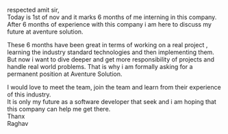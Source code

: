 respected amit sir,  
Today is 1st of nov and it marks 6 months of me interning in this company.  
After 6 months of experience with this company i am here to discuss my future at aventure solution.  
  
These 6 months have been great in terms of working on a real project , learning the industry standard technologies and then implementing them.  
But now i want to dive deeper and get more responsibility of projects and handle real world problems. That is why i am formally asking for a permanent position at Aventure Solution.  
  
I would love to meet the team, join the team and learn from their experience of this industry.  
It is only my future as a software developer that seek and i am hoping that this company can help me get there.  
Thanx  
Raghav